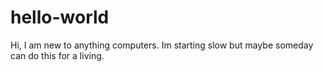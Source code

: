# hello-world
Hi, I am new to anything computers. Im starting slow but maybe someday can do this for a living.
